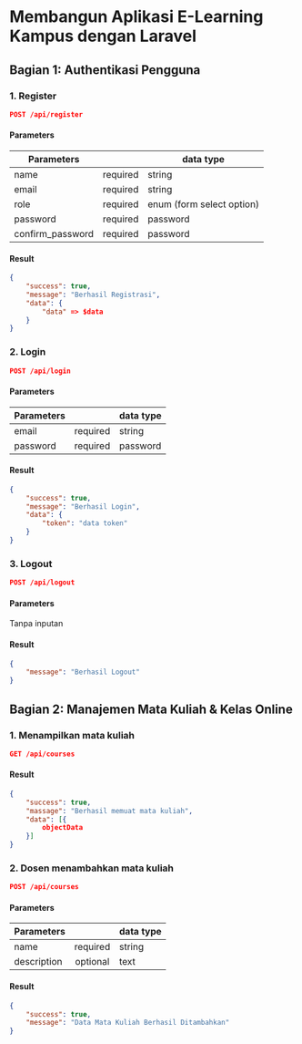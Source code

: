 # Membangun Aplikasi E-Learning Kampus dengan Laravel

## Bagian 1: Authentikasi Pengguna

### 1. Register

```json
POST /api/register
```
#### Parameters

| Parameters    |               | data type  |
| ------------- |:-------------:| -------------|
| name         | required      |    string	   |
| email         | required      |    string	   |
| role         | required      |    enum (form select option)	   |
| password         | required      |    password	   |
| confirm_password         | required      |    password	   |

#### Result

```json
{
	"success": true,
    "message": "Berhasil Registrasi",
    "data": {
        "data" => $data
    }
}
```

### 2. Login

```json
POST /api/login
```
#### Parameters

| Parameters    |               | data type  |
| ------------- |:-------------:| -------------|
| email         | required      |    string	   |
| password         | required      |    password	   |

#### Result

```json
{
	"success": true,
    "message": "Berhasil Login",
    "data": {
        "token": "data token"
    }
}
```

### 3. Logout

```json
POST /api/logout
```
#### Parameters

Tanpa inputan

#### Result

```json
{
	"message": "Berhasil Logout"
}
```

## Bagian 2: Manajemen Mata Kuliah & Kelas Online

### 1. Menampilkan mata kuliah

```json
GET /api/courses
```

#### Result

```json
{
	"success": true,
    "massage": "Berhasil memuat mata kuliah",
    "data": [{
        objectData
    }]
}
```

### 2. Dosen menambahkan mata kuliah

```json
POST /api/courses
```
#### Parameters

| Parameters    |               | data type  |
| ------------- |:-------------:| -------------|
| name         | required      |    string	   |
| description         | optional      |    text	   |

#### Result

```json
{
	"success": true,
    "message": "Data Mata Kuliah Berhasil Ditambahkan"
}
```